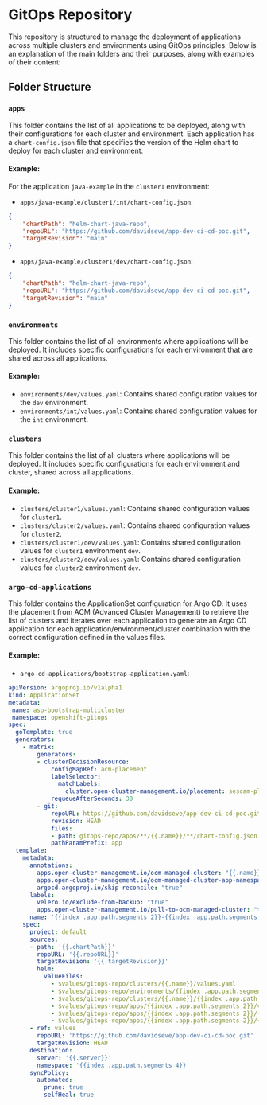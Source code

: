 # GitOps Repository

This repository is structured to manage the deployment of applications across multiple clusters and environments using GitOps principles. Below is an explanation of the main folders and their purposes, along with examples of their content:

## Folder Structure

### `apps`
This folder contains the list of all applications to be deployed, along with their configurations for each cluster and environment. Each application has a `chart-config.json` file that specifies the version of the Helm chart to deploy for each cluster and environment.

#### Example:
For the application `java-example` in the `cluster1` environment:
- `apps/java-example/cluster1/int/chart-config.json`:
```json
{
    "chartPath": "helm-chart-java-repo",
    "repoURL": "https://github.com/davidseve/app-dev-ci-cd-poc.git",
    "targetRevision": "main"
}
```
- `apps/java-example/cluster1/dev/chart-config.json`:
```json
{
    "chartPath": "helm-chart-java-repo",
    "repoURL": "https://github.com/davidseve/app-dev-ci-cd-poc.git",
    "targetRevision": "main"
}
```

### `environments`
This folder contains the list of all environments where applications will be deployed. It includes specific configurations for each environment that are shared across all applications.

#### Example:
- `environments/dev/values.yaml`: Contains shared configuration values for the `dev` environment.
- `environments/int/values.yaml`: Contains shared configuration values for the `int` environment.

### `clusters`
This folder contains the list of all clusters where applications will be deployed. It includes specific configurations for each environment and cluster, shared across all applications.

#### Example:
- `clusters/cluster1/values.yaml`: Contains shared configuration values for `cluster1`.
- `clusters/cluster2/values.yaml`: Contains shared configuration values for `cluster2`.
- `clusters/cluster1/dev/values.yaml`: Contains shared configuration values for `cluster1` environment `dev`.
- `clusters/cluster2/dev/values.yaml`: Contains shared configuration values for `cluster2` environment `dev`.

### `argo-cd-applications`
This folder contains the ApplicationSet configuration for Argo CD. It uses the placement from ACM (Advanced Cluster Management) to retrieve the list of clusters and iterates over each application to generate an Argo CD application for each application/environment/cluster combination with the correct configuration defined in the values files.

#### Example:
- `argo-cd-applications/bootstrap-application.yaml`:
```yaml
apiVersion: argoproj.io/v1alpha1
kind: ApplicationSet
metadata:
 name: aso-bootstrap-multicluster
 namespace: openshift-gitops
spec:
  goTemplate: true
  generators:
    - matrix:
        generators: 
        - clusterDecisionResource:
            configMapRef: acm-placement
            labelSelector:
              matchLabels:
                cluster.open-cluster-management.io/placement: sescam-placement
            requeueAfterSeconds: 30                                  
        - git:
            repoURL: https://github.com/davidseve/app-dev-ci-cd-poc.git
            revision: HEAD
            files:
            - path: gitops-repo/apps/**/{{.name}}/**/chart-config.json
            pathParamPrefix: app   
  template:
    metadata:
      annotations:
        apps.open-cluster-management.io/ocm-managed-cluster: "{{.name}}"
        apps.open-cluster-management.io/ocm-managed-cluster-app-namespace: "openshift-gitops"
        argocd.argoproj.io/skip-reconcile: "true"
      labels:
        velero.io/exclude-from-backup: "true"
        apps.open-cluster-management.io/pull-to-ocm-managed-cluster: "true"
      name: '{{index .app.path.segments 2}}-{{index .app.path.segments 4}}-{{.name}}'
    spec:
      project: default
      sources:
      - path: '{{.chartPath}}'
        repoURL: '{{.repoURL}}'
        targetRevision: '{{.targetRevision}}'
        helm:
          valueFiles:
            - $values/gitops-repo/clusters/{{.name}}/values.yaml
            - $values/gitops-repo/environments/{{index .app.path.segments 4}}/values.yaml          
            - $values/gitops-repo/clusters/{{.name}}/{{index .app.path.segments 4}}/values.yaml
            - $values/gitops-repo/apps/{{index .app.path.segments 2}}/values.yaml            
            - $values/gitops-repo/apps/{{index .app.path.segments 2}}/{{.name}}/values.yaml
            - $values/gitops-repo/apps/{{index .app.path.segments 2}}/{{.name}}/{{index .app.path.segments 4}}/values.yaml          
      - ref: values
        repoURL: 'https://github.com/davidseve/app-dev-ci-cd-poc.git'
        targetRevision: HEAD
      destination:
        server: '{{.server}}'
        namespace: '{{index .app.path.segments 4}}'
      syncPolicy:
        automated:
          prune: true
          selfHeal: true
```
